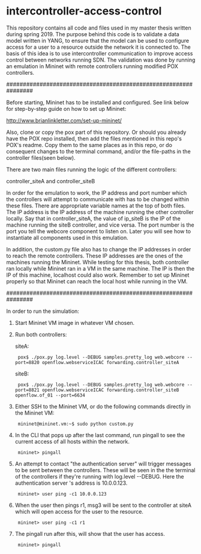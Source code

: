 # intercontroller-access-control

This repository contains all code and files used in my master thesis written during spring 2019.
The purpose behind this code is to validate a data model written in YANG, to ensure that the model can be used to configure access for a user to a resource outside the network it is connected to. The basis of this idea is to use intercontroller communication to improve access control between networks running SDN. The validation was done by running an emulation in Mininet with remote controllers running modified POX controllers.

################################################################

Before starting, Mininet has to be installed and configured. See link below for step-by-step guide on how to set up Mininet: 

  http://www.brianlinkletter.com/set-up-mininet/

Also, clone or copy the pox part of this repository. Or should you already have the POX repo installed, then add the files mentioned in this repo's POX's readme. Copy them to the same places as in this repo, or do consequent changes to the terminal command, and/or the file-paths in the controller files(seen below).


There are two main files running the logic of the different controllers: 

controller_siteA and controller_siteB

In order for the emulation to work, the IP address and port number which the controllers will attempt to communicate with has to be changed within these files. There are appropriate variable names at the top of both files. The IP address is the IP address of the machine running the other controller locally. Say that in controller_siteA, the value of ip_siteB is the IP of the machine running the siteB controller, and vice versa. The port number is the port you tell the webcore component to listen on. Later you will see how to instantiate all components used in this emulation. 

In addition, the custom.py file also has to change the IP addresses in order to reach the remote controllers. These IP addresses are the ones of the machines running the Mininet. While testing for this thesis, both controller ran locally while Mininet ran in a VM in the same machine. The IP is then the IP of this machine, localhost could also work. Remember to set up Mininet properly so that Mininet can reach the local host while running in the VM. 

################################################################

In order to run the simulation: 

1. Start Mininet VM image in whatever VM chosen. 
2. Run both controllers: 
  
    siteA:
      
        pox$ ./pox.py log.level --DEBUG samples.pretty_log web.webcore --port=8820 openflow.webserviceICAC forwarding.controller_siteA 

    siteB:
      
        pox$ ./pox.py log.level --DEBUG samples.pretty_log web.webcore --port=8821 openflow.webserviceICAC forwarding.controller_siteB openflow.of_01 --port=6634

3. Either SSH to the Mininet VM, or do the following commands directly in the Mininet VM:
        
        mininet@mininet.vm:~$ sudo python custom.py

4. In the CLI that pops up after the last command, run pingall to see the current access of all hosts within the network. 
        
        mininet> pingall
        
5. An attempt to contact "the authentication server" will trigger messages to be sent between the controllers. These will be seen in the the terminal of the controllers if they're running with log.level --DEBUG. Here the authentication server 's address is 10.0.0.123.
        
        mininet> user ping -c1 10.0.0.123

6. When the user then pings r1, msg3 will be sent to the controller at siteA which will open access for the user to the resource. 
        
        mininet> user ping -c1 r1

7. The pingall run after this, will show that the user has access. 
        
        mininet> pingall
